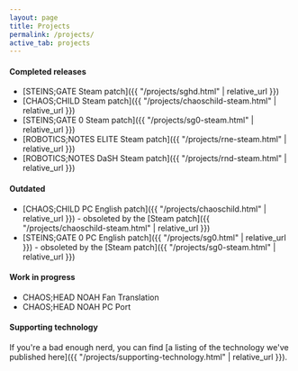 ```yaml
---
layout: page
title: Projects
permalink: /projects/
active_tab: projects
---
```


#### Completed releases

* [STEINS;GATE Steam patch]({{ "/projects/sghd.html" | relative_url }})
* [CHAOS;CHILD Steam patch]({{ "/projects/chaoschild-steam.html" | relative_url }})
* [STEINS;GATE 0 Steam patch]({{ "/projects/sg0-steam.html" | relative_url }})
* [ROBOTICS;NOTES ELITE Steam patch]({{ "/projects/rne-steam.html" | relative_url }})
* [ROBOTICS;NOTES DaSH Steam patch]({{ "/projects/rnd-steam.html" | relative_url }})

#### Outdated

* [CHAOS;CHILD PC English patch]({{ "/projects/chaoschild.html" | relative_url }}) - obsoleted by the [Steam patch]({{ "/projects/chaoschild-steam.html" | relative_url }})
* [STEINS;GATE 0 PC English patch]({{ "/projects/sg0.html" | relative_url }}) - obsoleted by the [Steam patch]({{ "/projects/sg0-steam.html" | relative_url }})

#### Work in progress

* CHAOS;HEAD NOAH Fan Translation
* CHAOS;HEAD NOAH PC Port

#### Supporting technology

If you're a bad enough nerd, you can find [a listing of the technology we've published here]({{ "/projects/supporting-technology.html" | relative_url }}).
